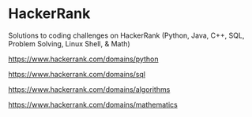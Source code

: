 # HackerRank
Solutions to coding challenges on HackerRank (Python, Java, C++, SQL, Problem Solving, Linux Shell, &amp; Math)

https://www.hackerrank.com/domains/python

https://www.hackerrank.com/domains/sql

https://www.hackerrank.com/domains/algorithms

https://www.hackerrank.com/domains/mathematics
